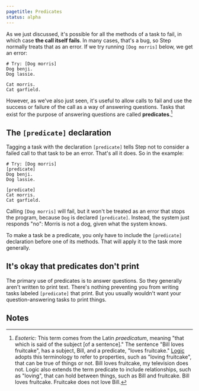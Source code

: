 ```yaml
---
pagetitle: Predicates
status: alpha
---
```

As we just discussed, it's possible for all the methods of a task to fail, in which case **the call itself fails**.  In many cases, that's a bug, so Step normally treats that as an error.  If we try running `[Dog morris]` below, we get an error:
```Step
# Try: [Dog morris]
Dog benji.
Dog lassie.

Cat morris.
Cat garfield.
```
  However, as we've also just seen, it's useful to allow calls to fail and use the success or failure of the call as a way of answering questions.  Tasks that exist for the purpose of answering questions are called **predicates**.[^1]  

## The `[predicate]` declaration
Tagging a task with the declaration `[predicate]` tells Step not to consider a failed call to that task to be an error.  That's all it does.  So in the example:
```Step
# Try: [Dog morris]
[predicate]
Dog benji.
Dog lassie.

[predicate]
Cat morris.
Cat garfield.
```
Calling `[Dog morris]` will fail, but it won't be treated as an error that stops the program, because `Dog` is declared `[predicate]`.  Instead, the system just responds "no": Morris is not a dog, given what the system knows.

To make a task be a predicate, you only have to include the `[predicate]` declaration before one of its methods. That will apply it to the task more generally.

## It's okay that predicates don't print

The primary use of predicates is to answer questions.  So they generally aren't written to print text.  There's nothing preventing you from writing tasks labeled `[predicate]` that print.  But you usually wouldn't want your question-answering tasks to print things.

## Notes

[^1]: *Esoteric:* This term comes from the Latin *praedicatum*, meaning "that which is said of the subject [of a sentence]." The sentence "Bill loves fruitcake", has a subject, Bill, and a predicate, "loves fruitcake."  [Logic](logic) adopts this terminology to refer to properties, such as "loving fruitcake", that can be true of things or not.  Bill loves fruitcake, my television does not.  Logic also extends the term predicate to include relationships, such as "loving", that can hold between things, such as Bill and fruitcake.  Bill loves fruitcake.  Fruitcake does not love Bill.
